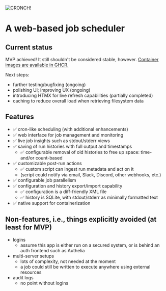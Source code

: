 ![CRONCH!](https://github.com/indubitable/cronch/assets/344911/e091490d-fa64-423f-8153-585bd259dab3)

# A web-based job scheduler

## Current status

MVP achieved! It still shouldn't be considered stable, however. [Container images are available in GHCR.](https://github.com/indubitable/cronch/pkgs/container/cronch)

Next steps:

- further testing/bugfixing (ongoing)
- polishing UI; improving UX (ongoing)
- introducing HTMX for live refresh capabilities (partially completed)
- caching to reduce overall load when retrieving filesystem data

## Features

- ✅ cron-like scheduling (with additional enhancements)
- ✅ web interface for job management and monitoring
- ✅ live job insights such as stdout/stderr views
- ✅ saving of run histories with full output and timestamps
  - ✅ configurable removal of old histories to free up space: time- and/or count-based
- ✅ customizable post-run actions
  - ✅ custom script can ingest run metadata and act on it
  - (script could notify via email, Slack, Discord, other webhooks, etc.)
- ✅ configurable job parallelism
- ✅ configuration and history export/import capability
  - ✅ configuration is a diff-friendly XML file
  - ✅ history is SQLite, with stdout/stderr as minimally formatted text
- ✅ native support for containerization

## Non-features, i.e., things explicitly avoided (at least for MVP)

- logins
  - assume this app is either run on a secured system, or is behind an auth frontend such as Authelia
- multi-server setups
  - lots of complexity, not needed at the moment
  - a job could still be written to execute anywhere using external resources
- audit logs
  - no point without logins
